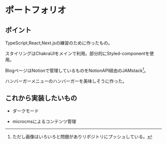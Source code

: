 # ポートフォリオ

## ポイント
TypeScript,React,Next.jsの練習のために作ったもの。

スタイリングはChakraUIをメインで利用。部分的にStyled-componentを使用。

BlogページはNotionで管理しているものをNotionAPI経由のJAMstack[^1]。

[^1]: ただし画像はいろいろと問題がありリポジトリにプッシュしている。

ハンバーガーメニューのハンバーガーを美味しそうに作った。

## これから実装したいもの
- ダークモード

- microcmsによるコンテンツ管理
